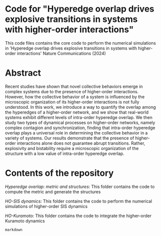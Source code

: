 # Code for "Hyperedge overlap drives explosive transitions in systems with higher-order interactions"

This code files contains the core code to perform the numerical simulations in 'Hyperedge overlap drives explosive transitions in systems with higher-order interactions' Nature Communications (2024)

# Abstract

Recent studies have shown that novel collective behaviors emerge in complex systems due to the presence of higher-order interactions. However, how the collective behavior of a system is influenced by the microscopic organization of its higher-order interactions is not fully understood. In this work,  we introduce a way to quantify the overlap among the hyperedges of a higher-order network, and we show that real-world systems exhibit  different levels of intra-order hyperedge overlap. We then study two types of dynamical processes on higher-order networks, namely complex contagion and synchronization, finding that intra-order hyperedge overlap plays a universal role in determining the collective behavior in a variety of systems. Our results demonstrate that the presence of higher-order interactions alone does not guarantee abrupt transitions. Rather, explosivity and bistability require a microscopic organization of the structure with a low value of intra-order hyperedge overlap.

# Contents of the repository

*Hyperedge overlap: metric and structures:* This folder contains the code to compute the metric and generate the structures

*HO-SIS dynamics:* This folder contains the code to perform the numerical simulations of higher-order SIS dynamics

*HO-Kuramoto:* This folder contains the code to integrate the higher-order Kuramoto dynamics

`markdown`

